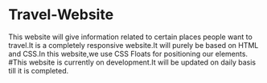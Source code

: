 # Travel-Website
This website will give information  related to certain places people want to travel.It is a completely responsive website.It will purely be based on HTML and CSS.In this website,we use CSS Floats for positioning our elements.
#This website is currently on development.It will be updated on daily basis till it is completed.
